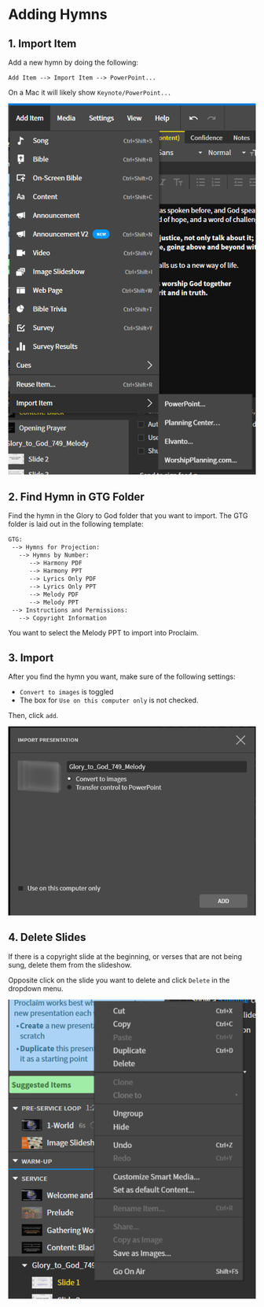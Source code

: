 # Adding Hymns

## 1. Import Item
 Add a new hymn by doing the following:

  ```
  Add Item --> Import Item --> PowerPoint...
  ```

On a Mac it will likely show ```Keynote/PowerPoint...```

 ![Sidebar](../assets/images/hymns/import_item.png)
 

## 2. Find Hymn in GTG Folder
 Find the hymn in the Glory to God folder that you want to import. The GTG folder is laid out in the following template:
 
   ```
   GTG:
    --> Hymns for Projection:
      --> Hymns by Number:
         --> Harmony PDF
         --> Harmony PPT
         --> Lyrics Only PDF
         --> Lyrics Only PPT
         --> Melody PDF
         --> Melody PPT
    --> Instructions and Permissions:
      --> Copyright Information
   ```
 
 You want to select the Melody PPT to import into Proclaim.

## 3. Import
 After you find the hymn you want, make sure of the following settings:

 - ```Convert to images``` is toggled
 - The box for ```Use on this computer only``` is not checked.
  
  Then, click ```add```.

 ![Import PPT](../assets/images/hymns/import_ppt.png)

## 4. Delete Slides
 If there is a copyright slide at the beginning, or verses that are not being sung, delete them from the slideshow. 

 Opposite click on the slide you want to delete and click ```Delete``` in the dropdown menu.

 ![Delete Slide](../assets/images/hymns/delete.png)